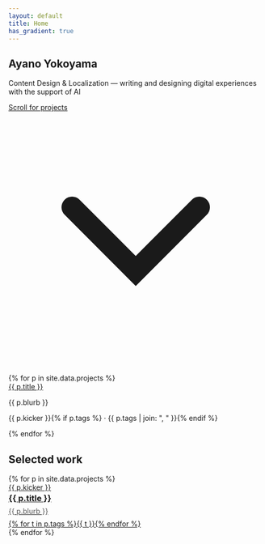 ```yaml
---
layout: default
title: Home
has_gradient: true
---
```


<section class="hero-center">
  <h1 class="hero-name">Ayano Yokoyama</h1>
  <p class="hero-tagline">
    Content Design & Localization — writing and designing digital experiences with the support of AI
  </p>

  <a href="#work" class="scroll-indicator">
    <span>Scroll for projects</span>
    <svg viewBox="0 0 24 24" class="chev" aria-hidden="true"><path d="M6 9l6 6 6-6" fill="none" stroke="currentColor" stroke-width="2" stroke-linecap="round"/></svg>
  </a>
</section>

<a id="work"></a>
<div class="projects-stack">
  {% for p in site.data.projects %}
  <div class="item">
    <a class="title" href="{{ p.url | relative_url }}">{{ p.title }}</a>
    <p class="desc">{{ p.blurb }}</p>
    <p class="meta">{{ p.kicker }}{% if p.tags %} · {{ p.tags | join: ", " }}{% endif %}</p>
    <img class="thumb" src="{{ p.cover | relative_url }}" alt="">
  </div>
  {% endfor %}
</div>

<h2>Selected work</h2>

<div class="card-grid">
{% for p in site.data.projects %}
  <a class="card" href="{{ p.url | relative_url }}">
    <img src="{{ p.cover | relative_url }}" alt="">
    <div class="meta">
      <div class="kicker">{{ p.kicker }}</div>
      <h3 style="margin:.2rem 0 0">{{ p.title }}</h3>
      <p style="margin:.4rem 0 0; color:#555">{{ p.blurb }}</p>
      <div style="margin-top:8px">
        {% for t in p.tags %}<span class="badge">{{ t }}</span>{% endfor %}
      </div>
    </div>
  </a>
{% endfor %}
</div>
